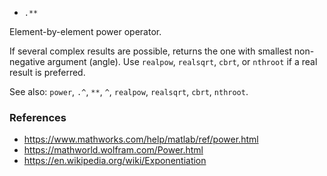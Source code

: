 * `.**`

Element-by-element power operator.

If several complex results are possible, returns the one with
smallest non-negative argument (angle).  Use `realpow`, `realsqrt`,
`cbrt`, or `nthroot` if a real result is preferred.

See also: `power`, `.^`, `**`, `^`, `realpow`, `realsqrt`, `cbrt`, `nthroot`.

### References

* https://www.mathworks.com/help/matlab/ref/power.html
* https://mathworld.wolfram.com/Power.html
* https://en.wikipedia.org/wiki/Exponentiation
